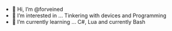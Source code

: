 - 👋 Hi, I’m @forveined
- 👀 I’m interested in ... Tinkering with devices and Programming
- 🌱 I’m currently learning ... C#, Lua and currently Bash 

<!---
forveined/forveined is a ✨ special ✨ repository because its `README.md` (this file) appears on your GitHub profile.
You can click the Preview link to take a look at your changes.
--->

